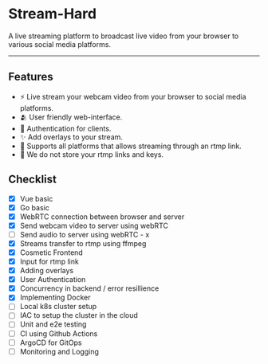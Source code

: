 # Stream-Hard
A live streaming platform to broadcast live video from your browser to various social media platforms.<hr>

## Features
- ⚡ Live stream your webcam video from your browser to social media platforms.
- 🫂 User friendly web-interface.
- 🔐 Authentication for clients.
- ✨ Add overlays to your stream.
- 🙌 Supports all platforms that allows streaming through an rtmp link.
- 🚫 We do not store your rtmp links and keys.

## Checklist
- [x] Vue basic
- [x] Go basic
- [x] WebRTC connection between browser and server
- [x] Send webcam video to server using webRTC
- [ ] Send audio to server using webRTC - x
- [x] Streams transfer to rtmp using ffmpeg
- [x] Cosmetic Frontend
- [x] Input for rtmp link
- [x] Adding overlays
- [x] User Authentication
- [x] Concurrency in backend / error resillience
- [x] Implementing Docker
- [ ] Local k8s cluster setup
- [ ] IAC to setup the cluster in the cloud
- [ ] Unit and e2e testing
- [ ] CI using Github Actions
- [ ] ArgoCD for GitOps
- [ ] Monitoring and Logging
